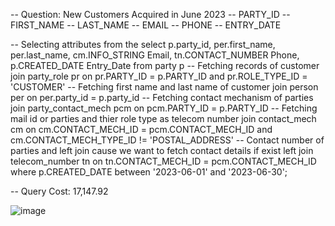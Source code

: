 -- Question: New Customers Acquired in June 2023
-- PARTY_ID
-- FIRST_NAME
-- LAST_NAME
-- EMAIL
-- PHONE
-- ENTRY_DATE

-- Selecting attributes from the
select
	p.party_id,
	per.first_name,
	per.last_name,
	cm.INFO_STRING Email,
	tn.CONTACT_NUMBER Phone,
	p.CREATED_DATE Entry_Date
from
	party p
	-- Fetching records of customer
join party_role pr on
	pr.PARTY_ID = p.PARTY_ID
	and pr.ROLE_TYPE_ID = 'CUSTOMER'
	-- Fetching first name and last name of customer
join person per on
	per.party_id = p.party_id
	-- Fetching contact mechanism of parties
join party_contact_mech pcm on
	pcm.PARTY_ID = p.PARTY_ID
	-- Fetching mail id or parties and thier role type as telecom number
join contact_mech cm on
	cm.CONTACT_MECH_ID = pcm.CONTACT_MECH_ID
	and cm.CONTACT_MECH_TYPE_ID != 'POSTAL_ADDRESS'
	-- Contact number of parties and left join cause we want to fetch contact details if exist 
left join telecom_number tn on
	tn.CONTACT_MECH_ID = pcm.CONTACT_MECH_ID
where
	p.CREATED_DATE between '2023-06-01' and '2023-06-30';

-- Query Cost: 17,147.92

![image](https://github.com/user-attachments/assets/569913af-e420-45bb-9d7d-ec40ee5af907)


